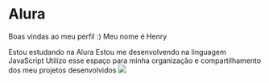 # Alura
Boas vindas ao meu perfil :)
Meu nome é Henry

Estou estudando na Alura
Estou me desenvolvendo na linguagem JavaScript
Utilizo esse espaço para minha organização e compartilhamento dos meu projetos desenvolvidos
![](link)
